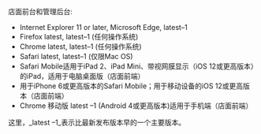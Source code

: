 店面前台和管理后台:

*  Internet Explorer 11 or later, Microsoft Edge, latest&ndash;1
*  Firefox latest, latest&ndash;1 (任何操作系统)
*  Chrome latest, latest&ndash;1 (任何操作系统)
*  Safari latest, latest&ndash;1 (仅限Mac OS)
*  Safari Mobile适用于iPad 2、iPad Mini、带视网膜显示（iOS 12或更高版本）的iPad，适用于电脑桌面版（店面前端）
*  用于iPhone 6或更高版本的Safari Mobile；用于移动设备的iOS 12或更高版本（店面前端）
*  Chrome 移动版 latest &ndash;1 (Android 4或更高版本)适用于手机端（店面前端）

这里，_latest &ndash;1_表示比最新发布版本早的一个主要版本。

